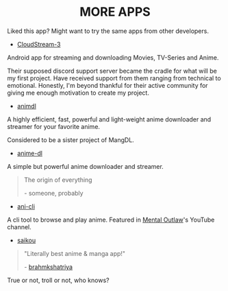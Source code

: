 <h1 align="center" style="font-weight: bold">
    MORE APPS
</h1>

Liked this app? Might want to try the same apps from other developers.

- <a target="_blank" href="https://github.com/LagradOst/CloudStream-3">CloudStream-3</a>

Android app for streaming and downloading Movies, TV-Series and Anime.

Their supposed discord support server became the cradle for what will be my first project. Have received support from them ranging from technical to emotional. Honestly, I'm beyond thankful for their active community for giving me enough motivation to create my project.

- <a target="_blank" href="https://github.com/justfoolingaround/animdl">animdl</a>

A highly efficient, fast, powerful and light-weight anime downloader and streamer for your favorite anime.

Considered to be a sister project of MangDL.

- <a target="_blank" href="https://github.com/anime-dl/anime-downloader">anime-dl</a>

A simple but powerful anime downloader and streamer.

> The origin of everything
>
> \- someone, probably

- <a target="_blank" href="https://github.com/pystardust/ani-cli/">ani-cli</a>

A cli tool to browse and play anime. Featured in <a target="_blank" href="https://www.youtube.com/watch?v=vF4t60WZtco">Mental Outlaw</a>'s YouTube channel.

- <a target="_blank" href="https://github.com/saikou-app/saikou">saikou</a>

> "Literally best anime & manga app!"
>
> \- <a target="_blank" href="https://github.com/brahmkshatriya">brahmkshatriya</a>

True or not, troll or not, who knows?